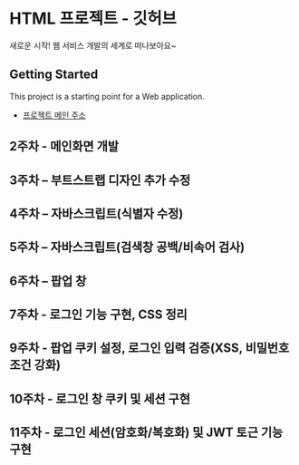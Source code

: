 # HTML 프로젝트 - 깃허브
새로운 시작! 웹 서비스 개발의 세계로 떠나보아요~
## Getting Started
This project is a starting point for a Web application.
- [프로젝트 메인 주소](https://github.com/KYE2406/WEB_MAIN)
## 2주차 - 메인화면 개발
## 3주차 – 부트스트랩 디자인 추가 수정
## 4주차 – 자바스크립트(식별자 수정)
## 5주차 – 자바스크립트(검색창 공백/비속어 검사)
## 6주차 – 팝업 창
## 7주차 - 로그인 기능 구현, CSS 정리
## 9주차 - 팝업 쿠키 설정, 로그인 입력 검증(XSS, 비밀번호 조건 강화)
## 10주차 - 로그인 창 쿠키 및 세션 구현
## 11주차 - 로그인 세션(암호화/복호화) 및 JWT 토근 기능 구현
